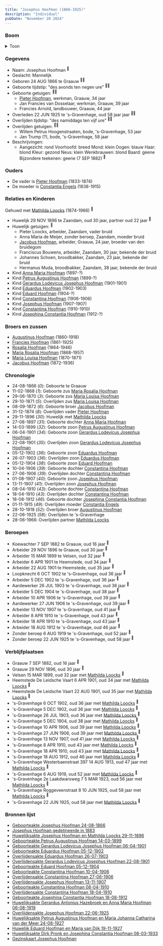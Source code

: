 ```yaml
---
title: "Josephus Hoofman (1866-1925)"
description: "Individual"
pubDate: "November 20 2024"
---
```


### Boom
<details><summary>Toon</summary>

![test](https://www.plantuml.com/plantuml/svg/bPPTJzim58Rl_IkEnWLNbVBHf0cgW9QrC0IisWONcoRa9gQDcjYLxO0grF--K-Asr84rlSlnoR6VlEV3ELUQIbqMEL6pZC-ff0MCQJARI57oz4BaGeAMb2jqCQx9D4iP99bCSbOzisAk5r2mOioagfQKPf89lPWpycxN9ATAmIi1WBwGAPE_fbaouqofRhUW6Jyz1Pyi2Jc6qTjHYbGHNqOPmmtXIeYdWl8lG1LySnp7zG6E1lum6FPnrzUdZENf4hedOpfUF8w5rZaxEOKORdi_m8ry7pVWcl5CAVRkRJKhy_oHylGnaKAfiK0W3FDT-3gumBXE6oubfUKBeXcU2y5HDAup2WC-ORdQ8hKHQTWV-0F_FqW84q6VFQD8V3-92tVV7y2DtQ06qZrvOMcQyGc-vWLmVN-7UuVE6yuGSPm0Zl9iCjKBbkVY1P6Mn2ZNQfatYE7UBfX8N5Yvl82iZxiMYisdfQfb0i_Uf71_HhmszEulLwJX-elsYk1vrTV5UDInQc7OC-DJEc6hWZ5ujrHFipobS2D4CjianOqR9GKt_ZaOLGa_f52yo93XrzXa7wKfhj8PnU4cJM6xdgPrwJCjKV1UEIcLpdXTUpSEcdG19hXgWpY61wpO9eLt1cTRa4icgKpn_1kHikSimQVFoW6bQ88KGc-4HB7ZmXLZ1SwCj8dSNbKyks4Rp45QLfWrfauJfg1g-jZnh5pkvmgn36vMeVvdPL2nrScYWyZQXvBjf74pkZYjWyIDXfUppfjTx_irwfXMgOKkzuqOpt6Qg6HAetCe6Gx4QiZMGfievs4jDb0kCiAXWeVYVHfg2RU2UtSxrJYzPjUJqT4zk0jsQgt7aUQMoez0_4OZkMCk2cpUtnGFeqLJ17ChcKijR1Dp4MmNpE1jcI5gsQ5bTomxiknunyPgjMpNiZtBzecPvQq_-0ULClvt0s8cgkte43FMR4T4p5In7J4nNRxhMC6Q3hCTBZ7LRJiyOih9TlY4d3EUuk_aFm00)
</details>

### Gegevens
- Naam: Josephus Hoofman <sup><a href="../s00030/" style="text-decoration:none" title="Geboorteakte Josephus Hoofman 24-08-1866">:link:</a></sup>
- Geslacht: Mannelijk
- Geboren 24 AUG 1866 te Graauw <sup><a href="../s00030/" style="text-decoration:none" title="Geboorteakte Josephus Hoofman 24-08-1866">:link:</a><a href="../s00350/" style="text-decoration:none" title="Gezinskaart Josephus Hoofman">:link:</a></sup>
- Geboorte tijdstip: "des avonds ten negen ure" <sup><a href="../s00030/" style="text-decoration:none" title="Geboorteakte Josephus Hoofman 24-08-1866">:link:</a><a href="../s00350/" style="text-decoration:none" title="Gezinskaart Josephus Hoofman">:link:</a></sup>
- Geboorte getuigen: <sup><a href="../s00030/" style="text-decoration:none" title="Geboorteakte Josephus Hoofman 24-08-1866">:link:</a><a href="../s00350/" style="text-decoration:none" title="Gezinskaart Josephus Hoofman">:link:</a></sup>
  - [Pieter Hoofman](../i00013/), werkman, Graauw, 34 jaar
  - Jan Francies van Dosselaar, werkman, Graauw, 39 jaar
  - Francies Arnold, landbouwer, Graauw, 44 jaar
- Overleden 22 JUN 1925 te 's-Gravenhage, oud 58 jaar jaar <sup><a href="../s00345/" style="text-decoration:none" title="Overlijdensakte Josephus Hoofman 22-06-1925">:link:</a><a href="../s00350/" style="text-decoration:none" title="Gezinskaart Josephus Hoofman">:link:</a></sup>
- Overlijden tijdstip: "des namiddags ten vijf ure" <sup><a href="../s00345/" style="text-decoration:none" title="Overlijdensakte Josephus Hoofman 22-06-1925">:link:</a><a href="../s00350/" style="text-decoration:none" title="Gezinskaart Josephus Hoofman">:link:</a></sup>
- Overlijden getuigen: <sup><a href="../s00345/" style="text-decoration:none" title="Overlijdensakte Josephus Hoofman 22-06-1925">:link:</a><a href="../s00350/" style="text-decoration:none" title="Gezinskaart Josephus Hoofman">:link:</a></sup>
  - Willem Petrus Hoogenstraaten, bode, \'s-Gravenhage, 53 jaar
  - Jan Trump (?), bode, \'s-Gravenhage, 58 jaar
- Beschrijvingen:
  - Aangezicht: rond Voorhoofd: breed Mond: klein Oogen: blauw Haar: blond Kleur: gezond Neus: klein Wenkbrauwen: blond Baard: geene Bijzondere teekenen: geene  (7 SEP 1882) <sup><a href="../s00305/" style="text-decoration:none" title="Josephus Hoofman gedetineerde in 1883">:link:</a></sup>

### Ouders
- De vader is [Pieter Hoofman](../i00013/) (1833-1874)
- De moeder is [Constantia Engels](../i00014/) (1838-1915)

### Relaties en Kinderen

Gehuwd met [Mathilda Loocks](../i00194/) (1874-1966) <sup><a href="../s00306/" style="text-decoration:none" title="Huwelijksakte Josephus Hoofman en Mathilda Loocks 29-11-1896">:link:</a></sup>
- Huwelijk 29 NOV 1896 te Zaandam, oud 30 jaar, partner oud 22 jaar <sup><a href="../s00306/" style="text-decoration:none" title="Huwelijksakte Josephus Hoofman en Mathilda Loocks 29-11-1896">:link:</a></sup>
- Huwelijk getuigen:  <sup><a href="../s00306/" style="text-decoration:none" title="Huwelijksakte Josephus Hoofman en Mathilda Loocks 29-11-1896">:link:</a></sup>
  - Pieter Loocks, arbeider, Zaandam, vader bruid
  - Anna Maria de Meijer, zonder beroep, Zaandam, moeder bruid
  - [Jacobus Hoofman](../i00072/), arbeider, Graauw, 24 jaar, broeder van den bruidegom
  - Franciscus Bouwens, arbeider, Zaandam, 30 jaar, bekende der bruid
  - Johannes Schoen, broodbakker, Zaandam, 23 jaar, bekende der bruid
  - Hermanus Muda, broodbakker, Zaandam, 38 jaar, bekende der bruid
- Kind [Anna Maria Hoofman](../i00203/) (1897-?)
- Kind [Petrus Augustinus Hoofman](../i00195/) (1899-?)
- Kind [Gerardus Lodevicus Josephus Hoofman](../i00196/) (1901-1901)
- Kind [Eduardus Hoofman](../i00197/) (1902-1903)
- Kind [Eduard Hoofman](../i00198/) (1904-?)
- Kind [Constantina Hoofman](../i00199/) (1906-1906)
- Kind [Josephus Hoofman](../i00200/) (1907-1907)
- Kind [Constantina Hoofman](../i00201/) (1910-1910)
- Kind [Josephina Constantia Hoofman](../i00202/) (1912-?)

### Broers en zussen
- [Augustinus Hoofman](../i00007/) (1860-1918)
- [Francies Hoofman](../i00023/) (1861-1925)
- [Rosalia Hoofman](../i00024/) (1864-1946)
- [Maria Rosalia Hoofman](../i00026/) (1868-1957)
- [Maria Louisa Hoofman](../i00027/) (1870-1871)
- [Jacobus Hoofman](../i00072/) (1872-1936)

### Chronologie
- 24-08-1866 (<i>0</i>): Geboorte te Graauw
- 11-02-1868 (<i>1</i>): Geboorte zus [Maria Rosalia Hoofman](../i00026/)
- 29-06-1870 (<i>3</i>): Geboorte zus [Maria Louisa Hoofman](../i00027/)
- 29-10-1871 (<i>5</i>): Overlijden zus [Maria Louisa Hoofman](../i00027/)
- 08-09-1872 (<i>6</i>): Geboorte broer [Jacobus Hoofman](../i00072/)
- 31-12-1874 (<i>8</i>): Overlijden vader [Pieter Hoofman](../i00013/)
- 29-11-1896 (<i>30</i>): Huwelijk met [Mathilda Loocks](../i00194/)
- 27-08-1897 (<i>31</i>): Geboorte dochter [Anna Maria Hoofman](../i00203/)
- 14-03-1899 (<i>32</i>): Geboorte zoon [Petrus Augustinus Hoofman](../i00195/)
- 06-04-1901 (<i>34</i>): Geboorte zoon [Gerardus Lodevicus Josephus Hoofman](../i00196/)
- 22-08-1901 (<i>35</i>): Overlijden zoon [Gerardus Lodevicus Josephus Hoofman](../i00196/)
- 05-12-1902 (<i>36</i>): Geboorte zoon [Eduardus Hoofman](../i00197/)
- 26-07-1903 (<i>36</i>): Overlijden zoon [Eduardus Hoofman](../i00197/)
- 05-12-1904 (<i>38</i>): Geboorte zoon [Eduard Hoofman](../i00198/)
- 10-04-1906 (<i>39</i>): Geboorte dochter [Constantina Hoofman](../i00199/)
- 27-06-1906 (<i>39</i>): Overlijden dochter [Constantina Hoofman](../i00199/)
- 01-08-1907 (<i>40</i>): Geboorte zoon [Josephus Hoofman](../i00200/)
- 13-11-1907 (<i>41</i>): Overlijden zoon [Josephus Hoofman](../i00200/)
- 08-04-1910 (<i>43</i>): Geboorte dochter [Constantina Hoofman](../i00201/)
- 18-04-1910 (<i>43</i>): Overlijden dochter [Constantina Hoofman](../i00201/)
- 18-08-1912 (<i>46</i>): Geboorte dochter [Josephina Constantia Hoofman](../i00202/)
- 01-11-1915 (<i>49</i>): Overlijden moeder [Constantia Engels](../i00014/)
- 28-10-1918 (<i>52</i>): Overlijden broer [Augustinus Hoofman](../i00007/)
- 22-06-1925 (<i>58</i>): Overlijden te 's-Gravenhage
- 28-06-1966: Overlijden partner [Mathilda Loocks](../i00194/)

### Beroepen
- Koewachter 7 SEP 1882 te Graauw, oud 16 jaar <sup><a href="../s00305/" style="text-decoration:none" title="Josephus Hoofman gedetineerde in 1883">:link:</a></sup>
- Arbeider 29 NOV 1896 te Graauw, oud 30 jaar <sup><a href="../s00306/" style="text-decoration:none" title="Huwelijksakte Josephus Hoofman en Mathilda Loocks 29-11-1896">:link:</a></sup>
- Arbeider 15 MAR 1899 te Velsen, oud 32 jaar <sup><a href="../s00332/" style="text-decoration:none" title="Geboorteakte Petrus Augustinus Hoofman 14-03-1899">:link:</a></sup>
- Arbeider 6 APR 1901 te Heemstede, oud 34 jaar <sup><a href="../s00333/" style="text-decoration:none" title="Geboorteakte Gerardus Lodevicus Josephus Hoofman 06-04-1901">:link:</a></sup>
- Arbeider 22 AUG 1901 te Heemstede, oud 35 jaar <sup><a href="../s00334/" style="text-decoration:none" title="Overlijdensakte Gerardus Lodevicus Josephus Hoofman 22-08-1901">:link:</a></sup>
- Loopknecht 6 OCT 1902 te 's-Gravenhage, oud 36 jaar <sup><a href="../s00350/" style="text-decoration:none" title="Gezinskaart Josephus Hoofman">:link:</a></sup>
- Arbeider 5 DEC 1902 te 's-Gravenhage, oud 36 jaar <sup><a href="../s00336/" style="text-decoration:none" title="Geboorteakte Eduardus Hoofman 05-12-1902">:link:</a></sup>
- Aardewerker 26 JUL 1903 te 's-Gravenhage, oud 36 jaar <sup><a href="../s00335/" style="text-decoration:none" title="Overlijdensakte Eduardus Hoofman 26-07-1903">:link:</a></sup>
- Arbeider 5 DEC 1904 te 's-Gravenhage, oud 38 jaar <sup><a href="../s00337/" style="text-decoration:none" title="Geboorteakte Eduard Hoofman 05-12-1904">:link:</a></sup>
- Arbeider 10 APR 1906 te 's-Gravenhage, oud 39 jaar <sup><a href="../s00338/" style="text-decoration:none" title="Geboorteakte Constantina Hoofman 10-04-1906">:link:</a></sup>
- Aardewerker 27 JUN 1906 te 's-Gravenhage, oud 39 jaar <sup><a href="../s00339/" style="text-decoration:none" title="Overlijdensakte Constantina Hoofman 27-06-1906">:link:</a></sup>
- Arbeider 13 NOV 1907 te 's-Gravenhage, oud 41 jaar <sup><a href="../s00340/" style="text-decoration:none" title="Overlijdensakte Josephus Hoofman 13-11-1907">:link:</a></sup>
- Arbeider 8 APR 1910 te 's-Gravenhage, oud 43 jaar <sup><a href="../s00341/" style="text-decoration:none" title="Geboorteakte Constantina Hoofman 08-04-1910">:link:</a></sup>
- Arbeider 18 APR 1910 te 's-Gravenhage, oud 43 jaar <sup><a href="../s00342/" style="text-decoration:none" title="Overlijdensakte Constantina Hoofman 18-04-1910">:link:</a></sup>
- Arbeider 18 AUG 1912 te 's-Gravenhage, oud 46 jaar <sup><a href="../s00343/" style="text-decoration:none" title="Geboorteakte Josephina Constantia Hoofman  18-08-1912">:link:</a></sup>
- Zonder beroep 6 AUG 1919 te 's-Gravenhage, oud 52 jaar <sup><a href="../s00344/" style="text-decoration:none" title="Huwelijksakte Gerardus Antonius Hazebroek en Anna Maria Hoofman 06-08-1919">:link:</a></sup>
- Zonder beroep 22 JUN 1925 te 's-Gravenhage, oud 58 jaar <sup><a href="../s00345/" style="text-decoration:none" title="Overlijdensakte Josephus Hoofman 22-06-1925">:link:</a></sup>

### Verblijfplaatsen
- Graauw  7 SEP 1882, oud 16 jaar  <sup><a href="../s00305/" style="text-decoration:none" title="Josephus Hoofman gedetineerde in 1883">:link:</a></sup>
- Graauw  29 NOV 1896, oud 30 jaar  <sup><a href="../s00306/" style="text-decoration:none" title="Huwelijksakte Josephus Hoofman en Mathilda Loocks 29-11-1896">:link:</a></sup>
- Velsen  15 MAR 1899, oud 32 jaar met [Mathilda Loocks](../i00194/) <sup><a href="../s00332/" style="text-decoration:none" title="Geboorteakte Petrus Augustinus Hoofman 14-03-1899">:link:</a></sup>
- Heemstede De Leidsche Vaart 6 APR 1901, oud 34 jaar met [Mathilda Loocks](../i00194/) <sup><a href="../s00333/" style="text-decoration:none" title="Geboorteakte Gerardus Lodevicus Josephus Hoofman 06-04-1901">:link:</a></sup>
- Heemstede De Leidsche Vaart 22 AUG 1901, oud 35 jaar met [Mathilda Loocks](../i00194/) <sup><a href="../s00334/" style="text-decoration:none" title="Overlijdensakte Gerardus Lodevicus Josephus Hoofman 22-08-1901">:link:</a></sup>
- 's-Gravenhage  6 OCT 1902, oud 36 jaar met [Mathilda Loocks](../i00194/) <sup><a href="../s00350/" style="text-decoration:none" title="Gezinskaart Josephus Hoofman">:link:</a></sup>
- 's-Gravenhage  5 DEC 1902, oud 36 jaar met [Mathilda Loocks](../i00194/) <sup><a href="../s00336/" style="text-decoration:none" title="Geboorteakte Eduardus Hoofman 05-12-1902">:link:</a></sup>
- 's-Gravenhage  26 JUL 1903, oud 36 jaar met [Mathilda Loocks](../i00194/) <sup><a href="../s00335/" style="text-decoration:none" title="Overlijdensakte Eduardus Hoofman 26-07-1903">:link:</a></sup>
- 's-Gravenhage  5 DEC 1904, oud 38 jaar met [Mathilda Loocks](../i00194/) <sup><a href="../s00337/" style="text-decoration:none" title="Geboorteakte Eduard Hoofman 05-12-1904">:link:</a></sup>
- 's-Gravenhage  10 APR 1906, oud 39 jaar met [Mathilda Loocks](../i00194/) <sup><a href="../s00338/" style="text-decoration:none" title="Geboorteakte Constantina Hoofman 10-04-1906">:link:</a></sup>
- 's-Gravenhage  27 JUN 1906, oud 39 jaar met [Mathilda Loocks](../i00194/) <sup><a href="../s00339/" style="text-decoration:none" title="Overlijdensakte Constantina Hoofman 27-06-1906">:link:</a></sup>
- 's-Gravenhage  13 NOV 1907, oud 41 jaar met [Mathilda Loocks](../i00194/) <sup><a href="../s00340/" style="text-decoration:none" title="Overlijdensakte Josephus Hoofman 13-11-1907">:link:</a></sup>
- 's-Gravenhage  8 APR 1910, oud 43 jaar met [Mathilda Loocks](../i00194/) <sup><a href="../s00341/" style="text-decoration:none" title="Geboorteakte Constantina Hoofman 08-04-1910">:link:</a></sup>
- 's-Gravenhage  18 APR 1910, oud 43 jaar met [Mathilda Loocks](../i00194/) <sup><a href="../s00342/" style="text-decoration:none" title="Overlijdensakte Constantina Hoofman 18-04-1910">:link:</a></sup>
- 's-Gravenhage  18 AUG 1912, oud 46 jaar met [Mathilda Loocks](../i00194/) <sup><a href="../s00343/" style="text-decoration:none" title="Geboorteakte Josephina Constantia Hoofman  18-08-1912">:link:</a></sup>
- 's-Gravenhage Westerbaenstraat 397 14 AUG 1913, oud 47 jaar met [Mathilda Loocks](../i00194/) <sup><a href="../s00350/" style="text-decoration:none" title="Gezinskaart Josephus Hoofman">:link:</a></sup>
- 's-Gravenhage  6 AUG 1919, oud 52 jaar met [Mathilda Loocks](../i00194/) <sup><a href="../s00344/" style="text-decoration:none" title="Huwelijksakte Gerardus Antonius Hazebroek en Anna Maria Hoofman 06-08-1919">:link:</a></sup>
- 's-Gravenhage 2e Laakdwarsweg 7 5 MAR 1923, oud 56 jaar met [Mathilda Loocks](../i00194/) <sup><a href="../s00350/" style="text-decoration:none" title="Gezinskaart Josephus Hoofman">:link:</a></sup>
- 's-Gravenhage Roggeveenstraat 8 10 JUN 1925, oud 58 jaar met [Mathilda Loocks](../i00194/) <sup><a href="../s00350/" style="text-decoration:none" title="Gezinskaart Josephus Hoofman">:link:</a></sup>
- 's-Gravenhage  22 JUN 1925, oud 58 jaar met [Mathilda Loocks](../i00194/) <sup><a href="../s00345/" style="text-decoration:none" title="Overlijdensakte Josephus Hoofman 22-06-1925">:link:</a></sup>

### Bronnen lijst
- [Geboorteakte Josephus Hoofman 24-08-1866](../s00030/)
- [Josephus Hoofman gedetineerde in 1883](../s00305/)
- [Huwelijksakte Josephus Hoofman en Mathilda Loocks 29-11-1896](../s00306/)
- [Geboorteakte Petrus Augustinus Hoofman 14-03-1899](../s00332/)
- [Geboorteakte Gerardus Lodevicus Josephus Hoofman 06-04-1901](../s00333/)
- [Geboorteakte Eduardus Hoofman 05-12-1902](../s00336/)
- [Overlijdensakte Eduardus Hoofman 26-07-1903](../s00335/)
- [Overlijdensakte Gerardus Lodevicus Josephus Hoofman 22-08-1901](../s00334/)
- [Geboorteakte Eduard Hoofman 05-12-1904](../s00337/)
- [Geboorteakte Constantina Hoofman 10-04-1906](../s00338/)
- [Overlijdensakte Constantina Hoofman 27-06-1906](../s00339/)
- [Overlijdensakte Josephus Hoofman 13-11-1907](../s00340/)
- [Geboorteakte Constantina Hoofman 08-04-1910](../s00341/)
- [Overlijdensakte Constantina Hoofman 18-04-1910](../s00342/)
- [Geboorteakte Josephina Constantia Hoofman  18-08-1912](../s00343/)
- [Huwelijksakte Gerardus Antonius Hazebroek en Anna Maria Hoofman 06-08-1919](../s00344/)
- [Overlijdensakte Josephus Hoofman 22-06-1925](../s00345/)
- [Huwelijksakte Petrus Augustinus Hoofman en Maria Johanna Catharina van der Meer 24-08-1927](../s00346/)
- [Huwelijk Eduard Hoofman en Maria van Dijk 19-11-1927](../s00347/)
- [Huwelijksakte Dirk Pronk en Josephina Constantia Hoofman  08-03-1933](../s00348/)
- [Gezinskaart Josephus Hoofman](../s00350/)